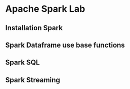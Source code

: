 # Apache Spark Lab


## Installation Spark



## Spark Dataframe use base functions



## Spark SQL  



## Spark Streaming

